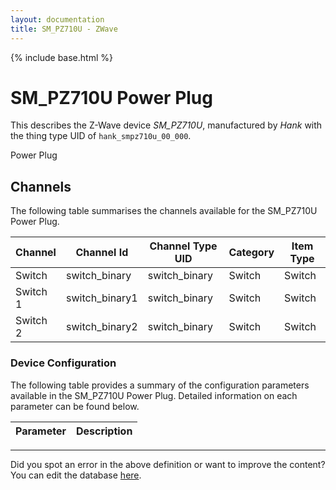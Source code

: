 ```yaml
---
layout: documentation
title: SM_PZ710U - ZWave
---
```


{% include base.html %}

# SM_PZ710U Power Plug

This describes the Z-Wave device *SM_PZ710U*, manufactured by *Hank* with the thing type UID of ```hank_smpz710u_00_000```. 

Power Plug


## Channels
The following table summarises the channels available for the SM_PZ710U Power Plug.

| Channel | Channel Id | Channel Type UID | Category | Item Type |
|---------|------------|------------------|----------|-----------|
| Switch | switch_binary | switch_binary | Switch | Switch |
| Switch 1 | switch_binary1 | switch_binary | Switch | Switch |
| Switch 2 | switch_binary2 | switch_binary | Switch | Switch |


### Device Configuration
The following table provides a summary of the configuration parameters available in the SM_PZ710U Power Plug.
Detailed information on each parameter can be found below.

| Parameter   | Description |
|-------------|-------------|


---

Did you spot an error in the above definition or want to improve the content?
You can edit the database [here](http://www.cd-jackson.com/index.php/zwave/zwave-device-database/zwave-device-list/devicesummary/699).
